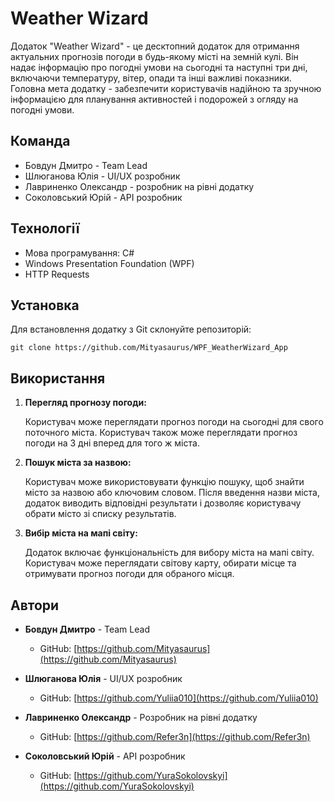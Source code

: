 # Weather Wizard

Додаток "Weather Wizard" - це десктопний додаток для отримання актуальних прогнозів погоди в будь-якому місті на земній кулі. Він надає інформацію про погодні умови на сьогодні та наступні три дні, включаючи температуру, вітер, опади та інші важливі показники. Головна мета додатку - забезпечити користувачів надійною та зручною інформацією для планування активностей і подорожей з огляду на погодні умови.

## Команда

- Бовдун Дмитро - Team Lead
- Шлюганова Юлія - UI/UX розробник
- Лавриненко Олександр - розробник на рівні додатку
- Соколовський Юрій - API розробник

## Технології

- Мова програмування: C#
- Windows Presentation Foundation (WPF)
- HTTP Requests

## Установка

Для встановлення додатку з Git склонуйте репозиторій:

```shell
git clone https://github.com/Mityasaurus/WPF_WeatherWizard_App
```
## Використання

1. **Перегляд прогнозу погоди:**

    Користувач може переглядати прогноз погоди на сьогодні для свого поточного міста.
    Користувач також може переглядати прогноз погоди на 3 дні вперед для того ж міста.

2. **Пошук міста за назвою:**

    Користувач може використовувати функцію пошуку, щоб знайти місто за назвою або ключовим словом.
    Після введення назви міста, додаток виводить відповідні результати і дозволяє користувачу обрати місто зі списку результатів.

3. **Вибір міста на мапі світу:**

    Додаток включає функціональність для вибору міста на мапі світу.
    Користувач може переглядати світову карту, обирати місце та отримувати прогноз погоди для обраного місця.

## Автори

- **Бовдун Дмитро** - Team Lead
    - GitHub: [https://github.com/Mityasaurus](https://github.com/Mityasaurus)

- **Шлюганова Юлія** - UI/UX розробник
    - GitHub: [https://github.com/Yuliia010](https://github.com/Yuliia010)

- **Лавриненко Олександр** - Розробник на рівні додатку
    - GitHub: [https://github.com/Refer3n](https://github.com/Refer3n)

- **Соколовський Юрій** - API розробник
    - GitHub: [https://github.com/YuraSokolovskyi](https://github.com/YuraSokolovskyi)
